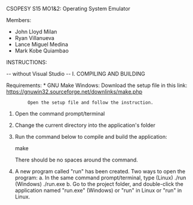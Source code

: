 CSOPESY S15 MO1&2: Operating System Emulator

Members:
- John Lloyd Milan
- Ryan Villanueva
- Lance Miguel Medina
- Mark Kobe Quiambao

INSTRUCTIONS:

-- without Visual Studio --
I. COMPILING AND BUILDING

Requirements:
    * GNU Make
        Windows: 
            Download the setup file in this link:
            https://gnuwin32.sourceforge.net/downlinks/make.php

            Open the setup file and follow the instruction.

1. Open the command prompt/terminal 
2. Change the current directory into the application's folder
3. Run the command below to compile and build the application:

    make

   There should be no spaces around the command.
4. A new program called "run" has been created. Two ways to open
   the program:
    a. In the same command prompt/terminal, type
        (Linux)
            ./run
        (Windows)
            ./run.exe
    b. Go to the project folder, and double-click the application
       named "run.exe" (Windows) or "run" in Linux or "run" in Linux.

